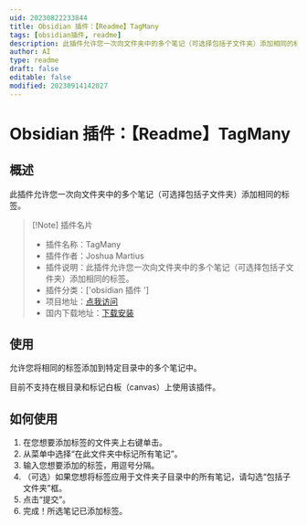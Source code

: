 ```yaml
---
uid: 20230822233844
title: Obsidian 插件：【Readme】TagMany
tags: [obsidian插件, readme]
description: 此插件允许您一次向文件夹中的多个笔记（可选择包括子文件夹）添加相同的标签。
author: AI
type: readme
draft: false
editable: false
modified: 20230914142027
---
```


# Obsidian 插件：【Readme】TagMany

## 概述

此插件允许您一次向文件夹中的多个笔记（可选择包括子文件夹）添加相同的标签。

> [!Note] 插件名片
> - 插件名称：TagMany
> - 插件作者：Joshua Martius
> - 插件说明：此插件允许您一次向文件夹中的多个笔记（可选择包括子文件夹）添加相同的标签。
> - 插件分类：['obsidian 插件 ']
> - 项目地址：[点我访问](https://github.com/joshua-martius/tagmany)
> - 国内下载地址：[下载安装](https://pkmer.cn/products/plugin/pluginMarket/?tag-many)

## 使用

允许您将相同的标签添加到特定目录中的多个笔记中。

目前不支持在根目录和标记白板（canvas）上使用该插件。

## 如何使用

1. 在您想要添加标签的文件夹上右键单击。
2. 从菜单中选择“在此文件夹中标记所有笔记”。
3. 输入您想要添加的标签，用逗号分隔。
4. （可选）如果您想将标签应用于文件夹子目录中的所有笔记，请勾选“包括子文件夹”框。
5. 点击“提交”。
6. 完成！所选笔记已添加标签。




